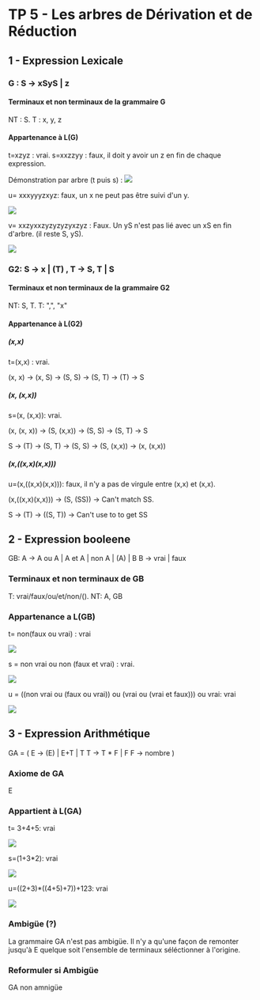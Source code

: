 # TP 5 - Les arbres de Dérivation et de Réduction

## 1 - Expression Lexicale

### G : S -> xSyS | z

#### Terminaux et non terminaux de la grammaire G

NT : S. T : x, y, z

#### Appartenance à L(G)

t=xzyz : vrai. s=xxzzyy : faux, il doit y avoir un z en fin de chaque expression.

Démonstration par arbre (t puis s) :
![](images/demo_reduction_511.png)

u= xxxyyyzxyz: faux, un x ne peut pas être suivi d'un y.

![](images/demo_reduction_511_u.png)


v= xxzyxxzyzyzyzyxzyz : Faux. Un yS n'est pas lié avec un xS en fin d'arbre. (il reste S, yS).

![](images/demo_reduction_511_v.png)

### G2: S -> x | (T) , T -> S, T | S

#### Terminaux et non terminaux de la grammaire G2

NT: S, T. T: ",", "x"

#### Appartenance à L(G2)

##### (x,x)

t=(x,x) : vrai.

(x, x) -> (x, S) -> (S, S) -> (S, T) -> (T) -> S

##### (x, (x,x))

s=(x, (x,x)): vrai.

(x, (x, x)) -> (S, (x,x)) -> (S, S) -> (S, T) -> S

S -> (T) -> (S, T) -> (S, S) -> (S, (x,x)) -> (x, (x,x))

##### (x,((x,x)(x,x)))

u=(x,((x,x)(x,x))): faux, il n'y a pas de virgule entre (x,x) et (x,x).

(x,((x,x)(x,x))) -> (S, (SS)) -> Can't match SS.

S -> (T) -> ((S, T)) -> Can't use to to get SS

## 2 - Expression booleene

GB: A -> A ou A | A et A | non A | (A) | B
    B -> vrai | faux

### Terminaux et non terminaux de GB

T: vrai/faux/ou/et/non/(). NT: A, GB

### Appartenance a L(GB)

t= non(faux ou vrai) : vrai

![](images/demo_reduction_GB_t.png)

s = non vrai ou non (faux et vrai) : vrai.

![](images/demo_reduction_GB_s.png)

u = ((non vrai ou (faux ou vrai)) ou (vrai ou (vrai et faux))) ou vrai: vrai

![](images/demo_reduction_GB_u.png)

## 3 - Expression Arithmétique

GA = (
    E -> (E) | E+T | T
    T -> T * F | F
    F -> nombre
)

### Axiome de GA

E

### Appartient à L(GA)

t= 3+4+5: vrai

![](images/demo_reduction_GA_t.png)

s=(1+3*2): vrai

![](images/demo_reduction_GA_s.png)

u=((2+3)*((4+5)+7))+123: vrai

![](images/demo_reduction_GA_u.png)

### Ambigüe (?)

La grammaire GA n'est pas ambigüe. Il n'y a qu'une façon de remonter jusqu'à E quelque soit l'ensemble de terminaux séléctionner à l'origine.

### Reformuler si Ambigüe

GA non amnigüe